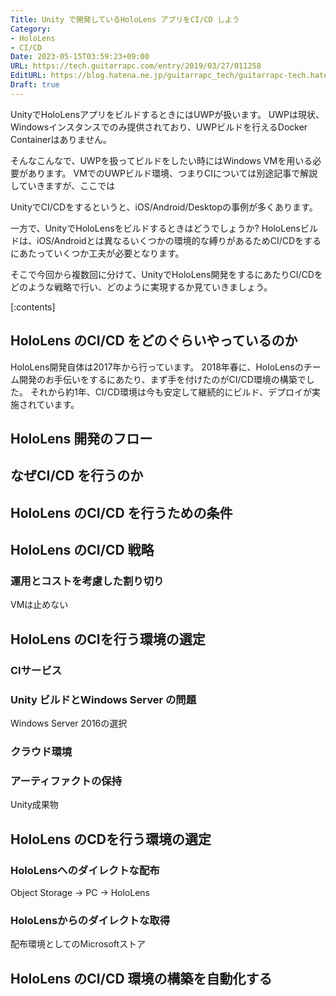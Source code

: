 ```yaml
---
Title: Unity で開発しているHoloLens アプリをCI/CD しよう
Category:
- HoloLens
- CI/CD
Date: 2023-05-15T03:59:23+09:00
URL: https://tech.guitarrapc.com/entry/2019/03/27/011258
EditURL: https://blog.hatena.ne.jp/guitarrapc_tech/guitarrapc-tech.hatenablog.com/atom/entry/17680117126993600077
Draft: true
---
```


UnityでHoloLensアプリをビルドするときにはUWPが扱います。
UWPは現状、Windowsインスタンスでのみ提供されており、UWPビルドを行えるDocker Containerはありません。

そんなこんなで、UWPを扱ってビルドをしたい時にはWindows VMを用いる必要があります。
VMでのUWPビルド環境、つまりCIについては別途記事で解説していきますが、ここでは

UnityでCI/CDをするというと、iOS/Android/Desktopの事例が多くあります。

一方で、UnityでHoloLensをビルドするときはどうでしょうか?
HoloLensビルドは、iOS/Androidとは異なるいくつかの環境的な縛りがあるためCI/CDをするにあたっていくつか工夫が必要となります。

そこで今回から複数回に分けて、UnityでHoloLens開発をするにあたりCI/CDをどのような戦略で行い、どのように実現するか見ていきましょう。

<!-- more -->

[:contents]

## HoloLens のCI/CD をどのぐらいやっているのか

HoloLens開発自体は2017年から行っています。
2018年春に、HoloLensのチーム開発のお手伝いをするにあたり、まず手を付けたのがCI/CD環境の構築でした。
それから約1年、CI/CD環境は今も安定して継続的にビルド、デプロイが実施されています。

## HoloLens 開発のフロー

## なぜCI/CD を行うのか



## HoloLens のCI/CD を行うための条件

## HoloLens のCI/CD 戦略

### 運用とコストを考慮した割り切り

VMは止めない

## HoloLens のCIを行う環境の選定

### CIサービス

### Unity ビルドとWindows Server の問題

Windows Server 2016の選択

### クラウド環境

### アーティファクトの保持

Unity成果物

## HoloLens のCDを行う環境の選定

### HoloLensへのダイレクトな配布

Object Storage -> PC -> HoloLens

### HoloLensからのダイレクトな取得

配布環境としてのMicrosoftストア

## HoloLens のCI/CD 環境の構築を自動化する
